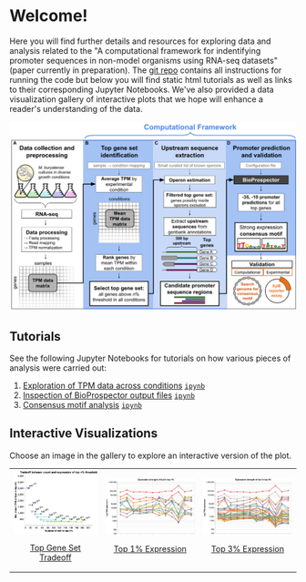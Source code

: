 # Welcome!
Here you will find further details and resources for exploring data and analysis related to the "A computational framework for indentifying promoter sequences in non-model organisms using RNA-seq datasets" (paper currently in preparation). The [git repo](https://github.com/erinhwilson/promoter-id-from-rnaseq/) contains all instructions for running the code but below you will find static html tutorials as well as links to their corresponding Jupyter Notebooks. We've also provided a data visualization gallery of interactive plots that we hope will enhance a reader's understanding of the data.

<img src="img/framework_overview.png" alt="Computational Framework" width="800"/>

## Tutorials
See the following Jupyter Notebooks for tutorials on how various pieces of analysis were carried out:
1. [Exploration of TPM data across conditions](tutorials/tpm-data-exploration.html) [`ipynb`](https://github.com/erinhwilson/promoter-id-from-rnaseq/blob/master/tpm-data-exploration.ipynb)
1. [Inspection of BioProspector output files](tutorials/inspect_BioProspector_results.html) [`ipynb`](https://github.com/erinhwilson/promoter-id-from-rnaseq/blob/master/inspect_BioProspector_results.ipynb)
1. [Consensus motif analysis](tutorials/analyze_consensus_motif.html) [`ipynb`](https://github.com/erinhwilson/promoter-id-from-rnaseq/blob/master/analyze_consensus_motif.ipynb)

## Interactive Visualizations

Choose an image in the gallery to explore an interactive version of the plot.
<div>
  <!-- <a href="viz/tradeoff.html" title="Go to interactive visualization">
    <figure style="text-align:center">
    <img src="img/tradeoff.png" alt="Top Gene Set Tradeoff" width="200"/>
    <figcaption >Top Gene Set Tradeoff</figcaption>
    </figure>
  </a> -->
    <table><tr>
        <td>
            <a href="viz/tradeoff.html" title="Go to interactive visualization" display='inline'>
                <img src="img/tradeoff.png" alt="Top Gene Set Tradeoff" width="300"/>
                <p style="text-align: center">Top Gene Set Tradeoff</p>
            </a>
        </td>
        <td>
            <a href="viz/pcoords_top1.html" title="Go to interactive visualization" display='inline'>
                <img src="img/pcoords_top1.png" alt="Top 1% Expression" width="300"/>
                <p style="text-align: center">Top 1% Expression</p>
            </a>
        </td>
        <td>
            <a href="viz/pcoords_top3.html" title="Go to interactive visualization" display='inline'>
                <img src="img/pcoords_top3.png" alt="Top 3% Expression" width="300"/>
                <p style="text-align: center">Top 3% Expression</p>
            </a>
        </td>
    </tr></table>
</div>

